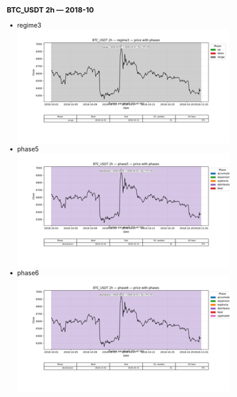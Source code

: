 ### BTC_USDT 2h — 2018-10

- regime3
![BTC_USDT_2h_regime3_2018-10_phase_price.png](outputs/fourier/phase_monthly/BTC_USDT/2h/2018/2018-10/BTC_USDT_2h_regime3_2018-10_phase_price.png)
- phase5
![BTC_USDT_2h_phase5_2018-10_phase_price.png](outputs/fourier/phase_monthly/BTC_USDT/2h/2018/2018-10/BTC_USDT_2h_phase5_2018-10_phase_price.png)
- phase6
![BTC_USDT_2h_phase6_2018-10_phase_price.png](outputs/fourier/phase_monthly/BTC_USDT/2h/2018/2018-10/BTC_USDT_2h_phase6_2018-10_phase_price.png)